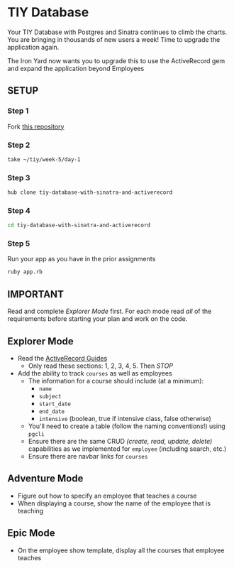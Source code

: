 # TIY Database

Your TIY Database with Postgres and Sinatra continues to climb the charts. You are bringing in thousands of new users a week! Time to upgrade the application again.

The Iron Yard now wants you to upgrade this to use the ActiveRecord gem and expand the application beyond Employees

## SETUP

### Step 1
Fork [this repository](https://github.com/tiy-tpa/tiy-database-with-sinatra-and-activerecord)

### Step 2

```sh
take ~/tiy/week-5/day-1
```

### Step 3

```sh
hub clone tiy-database-with-sinatra-and-activerecord
```

### Step 4

```sh
cd tiy-database-with-sinatra-and-activerecord
```

### Step 5

Run your app as you have in the prior assignments

```sh
ruby app.rb
```

## IMPORTANT

Read and complete _Explorer Mode_ first. For each mode read *all* of the requirements before starting your plan and work on the code.

## Explorer Mode
- Read the [ActiveRecord Guides](http://guides.rubyonrails.org/active_record_basics.html)
  - Only read these sections: 1, 2, 3, 4, 5. Then *STOP*
- Add the ability to track `courses` as well as employees
  - The information for a course should include (at a minimum):
    - `name`
    - `subject`
    - `start_date`
    - `end_date`
    - `intensive` (boolean, true if intensive class, false otherwise)
  - You'll need to create a table (follow the naming conventions!) using `pgcli`
  - Ensure there are the same CRUD _(create, read, update, delete)_ capabilities as we implemented for `employee` (including search, etc.)
  - Ensure there are navbar links for `courses`

## Adventure Mode
- Figure out how to specify an employee that teaches a course
- When displaying a course, show the name of the employee that is teaching

## Epic Mode
- On the employee show template, display all the courses that employee teaches
